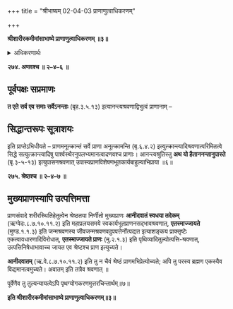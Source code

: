 +++
title = "श्रीभाष्यम् 02-04-03 प्राणाणुत्वाधिकरणम्"

+++


**श्रीशारीरकमीमांसाभाष्ये प्राणाणुत्वाधिकरणम् ॥३॥**

<details><summary>अधिकरणार्थः</summary>

इन्द्रियाणाम् अणुपरिमाणतास्थापनम्
</details>

**२७४. अणवश्च ॥ २–४–६ ॥**

## पूर्वपक्षः सप्रमाणः

**त एते सर्व एव समाः सर्वेऽनन्ताः** (बृह.३.५.१३) इत्यानन्त्यश्रवणाद्विभुत्वं प्राणानाम् –

## सिद्धान्तरूपः सूत्राशयः

इति प्राप्तेऽभिधीयते – प्राणमनूत्क्रान्तं सर्वे प्राणा अनूत्क्रामन्ति (बृ.६.४.२) इत्युत्क्रान्त्यादिश्रवणात्परिमितत्वे सिद्धे सत्युत्क्रान्त्यादिषु पार्श्वस्थैरनुपलभ्यमानत्वादणवश्च प्राणाः। आनन्त्यश्रुतिस्तु **अथ यो हैताननन्तानुपास्ते** (बृ.३-५-१३) इत्युपासनश्रवणात् उपास्यप्राणविशेषणभूतकार्यबाहुल्याभिप्राया ॥६॥

**२७५. श्रेष्ठश्च ॥ २–४–७ ॥**

## मुख्यप्राणस्यापि उत्पत्तिमत्ता

प्राणसंवादे शरीरस्थितिहेतुत्वेन श्रेष्ठतया निर्णीतो मुख्यप्राणः **आनीदवातं स्वधया तदेकम्** (ऋग्वेदः.८.७.१०.११.२) इति महाप्रलयसमये स्वकार्यभूतप्राणनसद्भावश्रवणात्, **एतस्माज्जायते** (मुण्ड.१.१.३) इति जन्मश्रवणस्य जीवजन्मश्रवणवदुपपत्तेर्नोत्पद्यत इत्याशङ्कय प्राक्सृष्टेः एकत्वावधारणादिविरोधात्, **एतस्माज्जायते प्राणः** (मु.२.१.३) इति पृथिव्यादितुल्योत्पत्ति-श्रवणात्, उत्पत्तिनिषेधाभावाच्च जायत एव श्रेष्टश्च प्राण इत्युच्यते।

**आनीदवातम्** (ऋ.वे.८.७.१०.११.२) इति तु न चैवं श्रेष्ठं प्राणमभिप्रेत्योच्यते; अपि तु परस्य ब्रह्मण एकस्यैव विद्यमानत्वमुच्यते। अवातम् इति तत्रैव श्रवणात् ॥

पूर्वेणैव तु तुल्यन्यायत्वेऽपि पृथग्योगकरणमुत्तरचिन्तार्थम्॥७॥

**इति श्रीशारीरकमीमांसाभाष्ये प्राणाणुत्वाधिकरणम्॥३॥**


